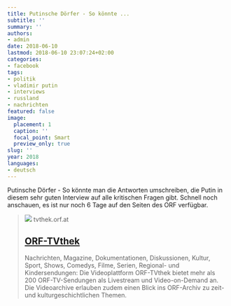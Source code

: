```yaml
---
title: Putinsche Dörfer - So könnte ...
subtitle: ''
summary: ''
authors:
- admin
date: 2018-06-10
lastmod: 2018-06-10 23:07:24+02:00
categories:
- facebook
tags:
- politik
- vladimir putin
- interviews
- russland
- nachrichten
featured: false
image:
  placement: 1
  caption: ''
  focal_point: Smart
  preview_only: true
slug: ''
year: 2018
languages:
- deutsch
---
```


Putinsche Dörfer - So könnte man die Antworten umschreiben, die Putin in diesem sehr guten Interview auf alle kritischen Fragen gibt. Schnell noch anschauen, es ist nur noch 6 Tage auf den Seiten des ORF verfügbar.
> [![](https://tvthek.orf.at/static/img/appicons/og-picture-fb.png)](http://tvthek.orf.at/profile/Additional-Content/1670/Langfassung-Wladimir-Putin-Das-Interview/13978963)
> tvthek.orf.at
> ## [ORF-TVthek](http://tvthek.orf.at/profile/Additional-Content/1670/Langfassung-Wladimir-Putin-Das-Interview/13978963)
>
>Nachrichten, Magazine, Dokumentationen, Diskussionen, Kultur, Sport, Shows, Comedys, Filme, Serien, Regional- und Kindersendungen: Die Videoplattform ORF-TVthek bietet mehr als 200 ORF-TV-Sendungen als Livestream und Video-on-Demand an. Die Videoarchive erlauben zudem einen Blick ins ORF-Archiv zu zeit- und kulturgeschichtlichen Themen.